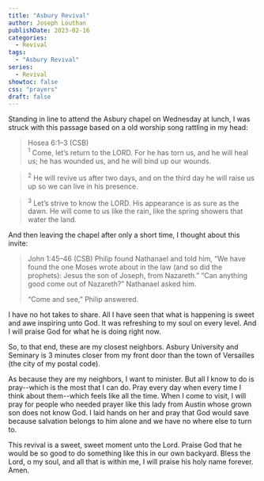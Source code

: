 ```yaml
---
title: "Asbury Revival"
author: Joseph Louthan
publishDate: 2023-02-16
categories:
  - Revival
tags:
  - "Asbury Revival"
series:
  - Revival
showtoc: false
css: "prayers"
draft: false
---
```

Standing in line to attend the Asbury chapel on Wednesday at lunch, I was struck with this passage based on a old worship song rattling in my head:

>Hosea 6:1–3 (CSB)  
><sup>1</sup> Come, let’s return to the LORD. For he has torn us, and he will heal us; he has wounded us, and he will bind up our wounds. 

><sup>2</sup> He will revive us after two days, and on the third day he will raise us up so we can live in his presence. 

><sup>3</sup> Let’s strive to know the LORD. His appearance is as sure as the dawn. He will come to us like the rain, like the spring showers that water the land.

And then leaving the chapel after only a short time, I thought about this invite:

>John 1:45–46 (CSB) Philip found Nathanael and told him, “We have found the one Moses wrote about in the law (and so did the prophets): Jesus the son of Joseph, from Nazareth.” “Can anything good come out of Nazareth?” Nathanael asked him.
>
>“Come and see,” Philip answered.

I have no hot takes to share. All I have seen that what is happening is sweet and awe inspiring unto God. It was refreshing to my soul on every level. And I will praise God for what he is doing right now.

So, to that end, these are my closest neighbors. Asbury University and Seminary is 3 minutes closer from my front door than the town of Versailles (the city of my postal code).

As because they are my neighbors, I want to minister. But all I know to do is pray--which is the most that I can do. Pray every day when every time I think about them--which feels like all the time. When I come to visit, I will pray for people who needed prayer like this lady from Austin whose grown son does not know God. I laid hands on her and pray that God would save because salvation belongs to him alone and we have no where else to turn to.

This revival is a sweet, sweet moment unto the Lord. Praise God that he would be so good to do something like this in our own backyard. Bless the Lord, o my soul, and all that is within me, I will praise his holy name forever. Amen.
